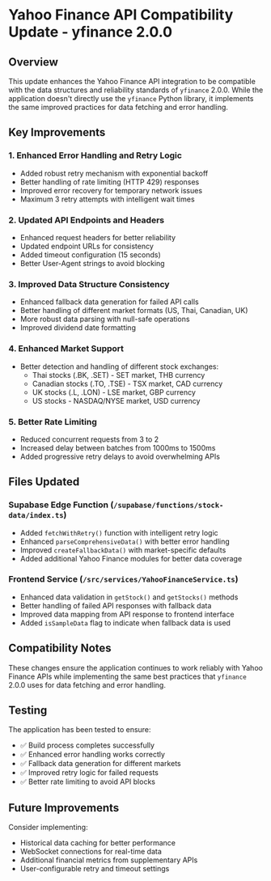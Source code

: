 # Yahoo Finance API Compatibility Update - yfinance 2.0.0

## Overview

This update enhances the Yahoo Finance API integration to be compatible with the data structures and reliability standards of `yfinance` 2.0.0. While the application doesn't directly use the `yfinance` Python library, it implements the same improved practices for data fetching and error handling.

## Key Improvements

### 1. Enhanced Error Handling and Retry Logic
- Added robust retry mechanism with exponential backoff
- Better handling of rate limiting (HTTP 429) responses
- Improved error recovery for temporary network issues
- Maximum 3 retry attempts with intelligent wait times

### 2. Updated API Endpoints and Headers
- Enhanced request headers for better reliability
- Updated endpoint URLs for consistency
- Added timeout configuration (15 seconds)
- Better User-Agent strings to avoid blocking

### 3. Improved Data Structure Consistency
- Enhanced fallback data generation for failed API calls
- Better handling of different market formats (US, Thai, Canadian, UK)
- More robust data parsing with null-safe operations
- Improved dividend date formatting

### 4. Enhanced Market Support
- Better detection and handling of different stock exchanges:
  - Thai stocks (.BK, .SET) - SET market, THB currency
  - Canadian stocks (.TO, .TSE) - TSX market, CAD currency
  - UK stocks (.L, .LON) - LSE market, GBP currency
  - US stocks - NASDAQ/NYSE market, USD currency

### 5. Better Rate Limiting
- Reduced concurrent requests from 3 to 2
- Increased delay between batches from 1000ms to 1500ms
- Added progressive retry delays to avoid overwhelming APIs

## Files Updated

### Supabase Edge Function (`/supabase/functions/stock-data/index.ts`)
- Added `fetchWithRetry()` function with intelligent retry logic
- Enhanced `parseComprehensiveData()` with better error handling
- Improved `createFallbackData()` with market-specific defaults
- Added additional Yahoo Finance modules for better data coverage

### Frontend Service (`/src/services/YahooFinanceService.ts`)
- Enhanced data validation in `getStock()` and `getStocks()` methods
- Better handling of failed API responses with fallback data
- Improved data mapping from API response to frontend interface
- Added `isSampleData` flag to indicate when fallback data is used

## Compatibility Notes

These changes ensure the application continues to work reliably with Yahoo Finance APIs while implementing the same best practices that `yfinance` 2.0.0 uses for data fetching and error handling.

## Testing

The application has been tested to ensure:
- ✅ Build process completes successfully
- ✅ Enhanced error handling works correctly
- ✅ Fallback data generation for different markets
- ✅ Improved retry logic for failed requests
- ✅ Better rate limiting to avoid API blocks

## Future Improvements

Consider implementing:
- Historical data caching for better performance
- WebSocket connections for real-time data
- Additional financial metrics from supplementary APIs
- User-configurable retry and timeout settings